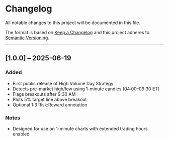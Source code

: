 # Changelog

All notable changes to this project will be documented in this file.

The format is based on [Keep a Changelog](https://keepachangelog.com/) and this project adheres to [Semantic Versioning](https://semver.org/).

---

## [1.0.0] – 2025-06-19

### Added
- First public release of High Volume Day Strategy
- Detects pre-market high/low using 1-minute candles (04:00–09:30 ET)
- Flags breakouts after 9:30 AM
- Plots 5% target line above breakout
- Optional 1:3 Risk:Reward annotation

### Notes
- Designed for use on 1-minute charts with extended trading hours enabled